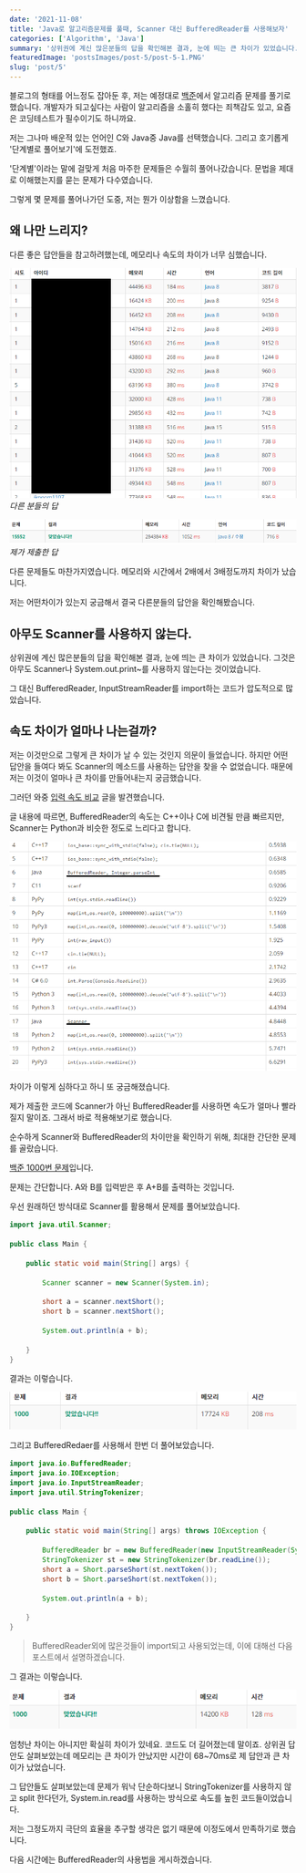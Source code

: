 ```yaml
---
date: '2021-11-08'
title: 'Java로 알고리즘문제를 풀때, Scanner 대신 BufferedReader를 사용해보자'
categories: ['Algorithm', 'Java']
summary: '상위권에 계신 많은분들의 답을 확인해본 결과, 눈에 띄는 큰 차이가 있었습니다. 그것은 아무도 Scanner나 System.out.print~를 사용하지 않는다는 것이었습니다. 그 대신 BufferedReader, InputStreamReader를 import하는 코드가 압도적으로 많았습니다.'
featuredImage: 'postsImages/post-5/post-5-1.PNG'
slug: 'post/5'
---
```


블로그의 형태를 어느정도 잡아둔 후, 저는 예정대로 [백준](https://www.acmicpc.net/)에서 알고리즘 문제를 풀기로 했습니다. 개발자가 되고싶다는 사람이 알고리즘을 소홀히 했다는 죄책감도 있고, 요즘은 코딩테스트가 필수이기도 하니까요.

저는 그나마 배운적 있는 언어인 C와 Java중 Java를 선택했습니다. 그리고 호기롭게 '단계별로 풀어보기'에 도전했죠.

'단계별'이라는 말에 걸맞게 처음 마주한 문제들은 수월히 풀어나갔습니다. 문법을 제대로 이해했는지를 묻는 문제가 다수였습니다.

그렇게 몇 문제를 풀어나가던 도중, 저는 뭔가 이상함을 느꼈습니다.

## 왜 나만 느리지?

다른 좋은 답안들을 참고하려했는데, 메모리나 속도의 차이가 너무 심했습니다.

![다른_답들](postsImages/post-5/post-5-1.PNG)
_다른 분들의 답_

![나의_답](postsImages/post-5/post-5-2.PNG)
_제가 제출한 답_

다른 문제들도 마찬가지였습니다.
메모리와 시간에서 2배에서 3배정도까지 차이가 났습니다.

저는 어떤차이가 있는지 궁금해서 결국 다른분들의 답안을 확인해봤습니다.

## 아무도 Scanner를 사용하지 않는다.

상위권에 계신 많은분들의 답을 확인해본 결과, 눈에 띄는 큰 차이가 있었습니다. 그것은 아무도 Scanner나 System.out.print~를 사용하지 않는다는 것이었습니다.

그 대신 BufferedReader, InputStreamReader를 import하는 코드가 압도적으로 많았습니다.

## 속도 차이가 얼마나 나는걸까?

저는 이것만으로 그렇게 큰 차이가 날 수 있는 것인지 의문이 들었습니다. 하지만 어떤 답안을 들여다 봐도 Scanner의 메소드를 사용하는 답안을 찾을 수 없었습니다. 때문에 저는 이것이 얼마나 큰 차이를 만들어내는지 궁금했습니다.

그러던 와중 [입력 속도 비교](https://www.acmicpc.net/blog/view/56) 글을 발견했습니다.

글 내용에 따르면, BufferedReader의 속도는 C++이나 C에 비견될 만큼 빠르지만, Scanner는 Python과 비슷한 정도로 느리다고 합니다.

![입력_속도_비교](postsImages/post-5/post-5-3.PNG)

차이가 이렇게 심하다고 하니 또 궁금해졌습니다.

제가 제출한 코드에 Scanner가 아닌 BufferedReader를 사용하면 속도가 얼마나 빨라질지 말이죠. 그래서 바로 적용해보기로 했습니다.

순수하게 Scanner와 BufferedReader의 차이만을 확인하기 위해, 최대한 간단한 문제를 골랐습니다.

[백준 1000번 문제](https://www.acmicpc.net/problem/1000)입니다.

문제는 간단합니다. A와 B를 입력받은 후 A+B를 출력하는 것입니다.

우선 원래하던 방식대로 Scanner를 활용해서 문제를 풀어보았습니다.

```java
import java.util.Scanner;

public class Main {

	public static void main(String[] args) {

		Scanner scanner = new Scanner(System.in);

		short a = scanner.nextShort();
		short b = scanner.nextShort();

		System.out.println(a + b);

	}
}
```

결과는 이렇습니다.

![scanner결과](postsImages/post-5/post-5-4.PNG)

그리고 BufferedRedaer를 사용해서 한번 더 풀어보았습니다.

```java
import java.io.BufferedReader;
import java.io.IOException;
import java.io.InputStreamReader;
import java.util.StringTokenizer;

public class Main {

	public static void main(String[] args) throws IOException {

		BufferedReader br = new BufferedReader(new InputStreamReader(System.in));
		StringTokenizer st = new StringTokenizer(br.readLine());
		short a = Short.parseShort(st.nextToken());
		short b = Short.parseShort(st.nextToken());

		System.out.println(a + b);

	}
}
```

> BufferedReader외에 많은것들이 import되고 사용되었는데, 이에 대해선 다음 포스트에서 설명하겠습니다.

그 결과는 이렇습니다.

![bufferedReader결과](postsImages/post-5/post-5-5.PNG)

엄청난 차이는 아니지만 확실히 차이가 있네요. 코드도 더 길어졌는데 말이죠. 상위권 답안도 살펴보았는데 메모리는 큰 차이가 안났지만 시간이 68~70ms로 제 답안과 큰 차이가 났었습니다.

그 답안들도 살펴보았는데 문제가 워낙 단순하다보니 StringTokenizer를 사용하지 않고 split 한다던가, System.in.read를 사용하는 방식으로 속도를 높힌 코드들이었습니다.

저는 그정도까지 극단의 효율을 추구할 생각은 없기 때문에 이정도에서 만족하기로 했습니다.

다음 시간에는 BufferedReader의 사용법을 게시하겠습니다.
